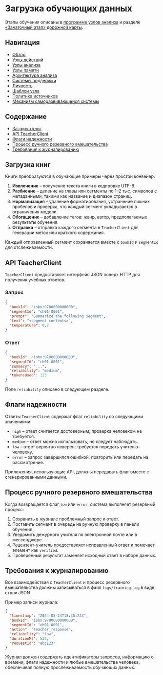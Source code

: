 # Загрузка обучающих данных

Этапы обучения описаны в [программе узлов анализа](analysis-nodes.md#программа-обучения-узлов-анализа) и разделе [«Зачаточный этап» дорожной карты](roadmap.md#зачаточный-этап).

## Навигация
- [Обзор](README.md)
- [Узлы действий](action-nodes.md)
- [Узлы анализа](analysis-nodes.md)
- [Узлы памяти](memory-nodes.md)
- [Архитектура анализа](analysis-architecture.md)
- [Системы поддержки](support-systems.md)
- [Личность](personality.md)
- [Шаблон узла](node-template.md)
- [Политика источников](source-policy.md)
- [Механизм саморазвивающейся системы](self-updating-system.md)

## Содержание
- [Загрузка книг](#загрузка-книг)
- [API TeacherClient](#api-teacherclient)
- [Флаги надежности](#флаги-надежности)
- [Процесс ручного резервного вмешательства](#процесс-ручного-резервного-вмешательства)
- [Требования к журналированию](#требования-к-журналированию)

## Загрузка книг
Книги преобразуются в обучающие примеры через простой конвейер:

1. **Извлечение** – получение текста книги в кодировке UTF-8.
2. **Разбиение** – деление на главы или сегменты по 1–2 тыс. символов с метаданными, такими как название и диапазон страниц.
3. **Нормализация** – удаление форматирования, устранение лишних пробелов и проверка, что каждый сегмент укладывается в ограничения модели.
4. **Обогащение** – добавление тегов: жанр, автор, предполагаемые результаты обучения.
5. **Отправка** – отправка каждого сегмента в `TeacherClient` для генерации меток или краткого содержания.

Каждый отправленный сегмент сохраняется вместе с `bookId` и `segmentId` для отслеживаемости.

## API TeacherClient
`TeacherClient` предоставляет интерфейс JSON поверх HTTP для получения учебных ответов.

### Запрос
```json
{
  "bookId": "isbn:9780000000000",
  "segmentId": "ch01-0001",
  "prompt": "Summarize the following segment",
  "text": "<segment contents>",
  "temperature": 0.2
}
```

### Ответ
```json
{
  "bookId": "isbn:9780000000000",
  "segmentId": "ch01-0001",
  "summary": "...",
  "reliability": "medium",
  "tokensUsed": 123
}
```

Поле `reliability` описано в следующем разделе.

## Флаги надежности
Ответы `TeacherClient` содержат флаг `reliability` со следующими значениями:

- `high` – ответ считается достоверным; проверка человеком не требуется.
- `medium` – ответ можно использовать, но следует наблюдать.
- `low` – ответ вероятно неверен; требуется передать учителю-человеку.
- `error` – запрос завершился ошибкой; повторить или передать на рассмотрение.

Приложения, использующие API, должны передавать флаг вместе с сгенерированными данными.

## Процесс ручного резервного вмешательства
Когда возвращается флаг `low` или `error`, система выполняет резервный процесс:

1. Сохранить в журнале проблемный запрос и ответ.
2. Поставить сегмент в очередь на ручную проверку в панели обучения.
3. Уведомить дежурного учителя по электронной почте или в мессенджере.
4. Рецензент-учитель предоставляет исправленный ответ и помечает элемент как `verified`.
5. Проверенный результат заменяет исходный ответ в наборе данных.

## Требования к журналированию
Все взаимодействия с `TeacherClient` и процесс резервного вмешательства должны записываться в файл `logs/training.log` в виде строк JSON.

Пример записи журнала:
```json
{
  "timestamp": "2024-05-24T15:35:22Z",
  "bookId": "isbn:9780000000000",
  "segmentId": "ch01-0001",
  "action": "teacher_response",
  "reliability": "low",
  "durationMs": 532,
  "requestId": "abc123"
}
```

Журнал должен содержать идентификаторы запросов, информацию о времени, флаги надежности и любые вмешательства человека, обеспечивая полную прослеживаемость обучающих данных.

